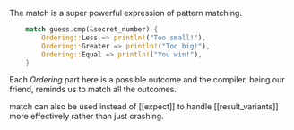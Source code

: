 The match is a super powerful expression of pattern matching.
```rust
    match guess.cmp(&secret_number) {
        Ordering::Less => println!("Too small!"),
        Ordering::Greater => println!("Too big!"),
        Ordering::Equal => println!("You win!"),
    }
```
Each *Ordering* part here is a possible outcome and the compiler, being our friend, reminds us to match all the outcomes.

match can also be used instead of [[expect]] to handle [[result_variants]] more effectively rather than just crashing.